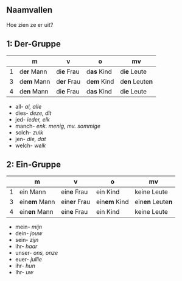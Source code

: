 Naamvallen
-----

Hoe zien ze er uit?

## 1: Der-Gruppe

|   | m            | v            | o            | mv                 |
|---|--------------|--------------|--------------|--------------------|
| 1 | d**er** Mann | di**e** Frau | d**as** Kind | di**e** Leute      |
| 3 | d**em** Mann | d**er** Frau | d**em** Kind | d**en** Leute**n** |
| 4 | d**en** Mann | di**e** Frau | d**as** Kind | di**e** Leute      |

- all- 		_al, alle_
- dies- 	_deze, dit_
- jed- 		_ieder, elk_
- manch- 	_enk. menig, mv. sommige_
- solch- 	_zulk_
- jen- 		_die, dat_
- welch- 	_welk_

## 2: Ein-Gruppe

|   | m              | v              | o              | mv                   |
|---|----------------|----------------|----------------|----------------------|
| 1 | ein Mann       | ein**e** Frau  | ein Kind       | keine Leute          |
| 3 | ein**em** Mann | ein**er** Frau | ein**em** Kind | ein**en** Leute**n** |
| 4 | ein**en** Mann | ein**e** Frau  | ein Kind       | keine Leute          |

- mein-		_mijn_
- dein- 	_jouw_
- sein-		_zijn_
- ihr-		_haar_
- unser-	_ons, onze_
- euer-		_jullie_
- ihr-		_hun_
- Ihr-		_uw_
